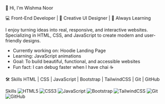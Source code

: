  👋 Hi, I'm Wishma Noor

💻 Front-End Developer | 🎨 Creative UI Designer | 🚀 Always Learning  

I enjoy turning ideas into real, responsive, and interactive websites.  
Specializing in HTML, CSS, and JavaScript to create modern and user-friendly designs.  

- Currently working on:  Hoodie Landing Page  
-  Learning: JavaScript animations  
-  Goal: To build beautiful, functional, and accessible websites  
- Fun fact: I can debug faster when I have chai ☕  

 🛠 Skills
HTML | CSS | JavaScript | Bootstrap | TailwindCSS | Git | GitHub  


 Skills
![HTML5](https://img.shields.io/badge/HTML5-E34F26?style=for-the-badge&logo=html5&logoColor=white)
![CSS3](https://img.shields.io/badge/CSS3-1572B6?style=for-the-badge&logo=css3&logoColor=white)
![JavaScript](https://img.shields.io/badge/JavaScript-F7DF1E?style=for-the-badge&logo=javascript&logoColor=black)
![Bootstrap](https://img.shields.io/badge/Bootstrap-563D7C?style=for-the-badge&logo=bootstrap&logoColor=white)
![TailwindCSS](https://img.shields.io/badge/Tailwind_CSS-38B2AC?style=for-the-badge&logo=tailwind-css&logoColor=white)
![Git](https://img.shields.io/badge/Git-F05032?style=for-the-badge&logo=git&logoColor=white)
![GitHub](https://img.shields.io/badge/GitHub-181717?style=for-the-badge&logo=github&logoColor=white)
